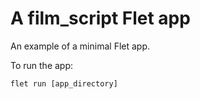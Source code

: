 # A film_script Flet app

An example of a minimal Flet app.

To run the app:

```
flet run [app_directory]
```